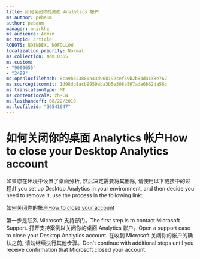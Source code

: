 ```yaml
---
title: 如何关闭你的桌面 Analytics 帐户
ms.author: pebaum
author: pebaum
manager: mnirkhe
ms.audience: Admin
ms.topic: article
ROBOTS: NOINDEX, NOFOLLOW
localization_priority: Normal
ms.collection: Adm_O365
ms.custom:
- "9000655"
- "2499"
ms.openlocfilehash: 8ca9b323800a43d968192cef39b2b84d4c38e762
ms.sourcegitcommit: 1d98db8acb9959aba3b5e308a567ade6b62da56c
ms.translationtype: MT
ms.contentlocale: zh-CN
ms.lasthandoff: 08/22/2019
ms.locfileid: "36541647"
---
```

# <a name="how-to-close-your-desktop-analytics-account"></a><span data-ttu-id="b5aef-102">如何关闭你的桌面 Analytics 帐户</span><span class="sxs-lookup"><span data-stu-id="b5aef-102">How to close your Desktop Analytics account</span></span>

<span data-ttu-id="b5aef-103">如果您在环境中设置了桌面分析, 然后决定需要将其删除, 请使用以下链接中的过程:</span><span class="sxs-lookup"><span data-stu-id="b5aef-103">If you set up Desktop Analytics in your environment, and then decide you need to remove it, use the process in the following link:</span></span>

[<span data-ttu-id="b5aef-104">如何关闭你的帐户</span><span class="sxs-lookup"><span data-stu-id="b5aef-104">How to close your account</span></span>](https://docs.microsoft.com/sccm/desktop-analytics/account-close)

<span data-ttu-id="b5aef-105">第一步是联系 Microsoft 支持部门。</span><span class="sxs-lookup"><span data-stu-id="b5aef-105">The first step is to contact Microsoft Support.</span></span> <span data-ttu-id="b5aef-106">打开支持案例以关闭你的桌面 Analytics 帐户。</span><span class="sxs-lookup"><span data-stu-id="b5aef-106">Open a support case to close your Desktop Analytics account.</span></span> <span data-ttu-id="b5aef-107">在收到 Microsoft 关闭你的帐户的确认之前, 请勿继续执行其他步骤。</span><span class="sxs-lookup"><span data-stu-id="b5aef-107">Don't continue with additional steps until you receive confirmation that Microsoft closed your account.</span></span>